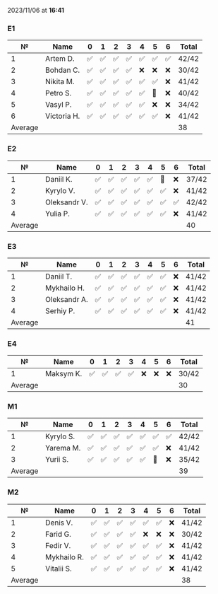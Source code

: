 2023/11/06 at **16:41**
### E1
|№|Name|0|1|2|3|4|5|6|Total|
|-----|-----|-----|-----|-----|-----|-----|-----|-----|-----|
|1|Artem D.|✅|✅|✅|✅|✅|✅|✅|42/42|
|2|Bohdan C.|✅|✅|✅|✅|❌|❌|❌|30/42|
|3|Nikita M.|✅|✅|✅|✅|✅|✅|❌|41/42|
|4|Petro S.|✅|✅|✅|✅|✅|🔄|❌|40/42|
|5|Vasyl P.|✅|✅|✅|✅|✅|❌|❌|34/42|
|6|Victoria H.|✅|✅|✅|✅|✅|✅|❌|41/42|
|Average|||||||||38|
### E2
|№|Name|0|1|2|3|4|5|6|Total|
|-----|-----|-----|-----|-----|-----|-----|-----|-----|-----|
|1|Daniil K.|✅|✅|✅|✅|✅|🔄|❌|37/42|
|2|Kyrylo V.|✅|✅|✅|✅|✅|✅|❌|41/42|
|3|Oleksandr V.|✅|✅|✅|✅|✅|✅|✅|42/42|
|4|Yulia P.|✅|✅|✅|✅|✅|✅|❌|41/42|
|Average|||||||||40|
### E3
|№|Name|0|1|2|3|4|5|6|Total|
|-----|-----|-----|-----|-----|-----|-----|-----|-----|-----|
|1|Daniil T.|✅|✅|✅|✅|✅|✅|❌|41/42|
|2|Mykhailo H.|✅|✅|✅|✅|✅|✅|❌|41/42|
|3|Oleksandr A.|✅|✅|✅|✅|✅|✅|❌|41/42|
|4|Serhiy P.|✅|✅|✅|✅|✅|✅|❌|41/42|
|Average|||||||||41|
### E4
|№|Name|0|1|2|3|4|5|6|Total|
|-----|-----|-----|-----|-----|-----|-----|-----|-----|-----|
|1|Maksym K.|✅|✅|✅|✅|❌|❌|❌|30/42|
|Average|||||||||30|
### M1
|№|Name|0|1|2|3|4|5|6|Total|
|-----|-----|-----|-----|-----|-----|-----|-----|-----|-----|
|1|Kyrylo S.|✅|✅|✅|✅|✅|✅|✅|42/42|
|2|Yarema M.|✅|✅|✅|✅|✅|✅|❌|41/42|
|3|Yurii S.|✅|✅|✅|✅|✅|🔄|❌|35/42|
|Average|||||||||39|
### M2
|№|Name|0|1|2|3|4|5|6|Total|
|-----|-----|-----|-----|-----|-----|-----|-----|-----|-----|
|1|Denis V.|✅|✅|✅|✅|✅|✅|❌|41/42|
|2|Farid G.|✅|✅|✅|✅|❌|❌|❌|30/42|
|3|Fedir V.|✅|✅|✅|✅|✅|✅|❌|41/42|
|4|Mykhailo R.|✅|✅|✅|✅|✅|✅|❌|41/42|
|5|Vitalii S.|✅|✅|✅|✅|✅|✅|❌|41/42|
|Average|||||||||38|
